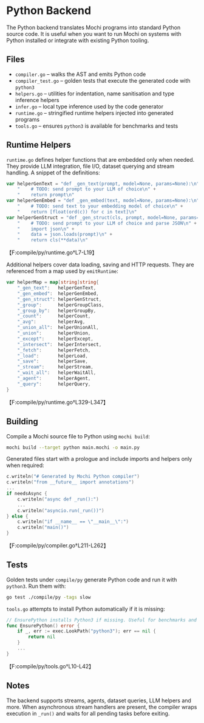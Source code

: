 # Python Backend

The Python backend translates Mochi programs into standard Python source code. It is useful when you want to run Mochi on systems with Python installed or integrate with existing Python tooling.

## Files

- `compiler.go` – walks the AST and emits Python code
- `compiler_test.go` – golden tests that execute the generated code with `python3`
- `helpers.go` – utilities for indentation, name sanitisation and type inference helpers
- `infer.go` – local type inference used by the code generator
- `runtime.go` – stringified runtime helpers injected into generated programs
- `tools.go` – ensures `python3` is available for benchmarks and tests

## Runtime Helpers

`runtime.go` defines helper functions that are embedded only when needed. They provide LLM integration, file I/O, dataset querying and stream handling. A snippet of the definitions:

```go
var helperGenText = "def _gen_text(prompt, model=None, params=None):\n" +
    "    # TODO: send prompt to your LLM of choice\n" +
    "    return prompt\n"
var helperGenEmbed = "def _gen_embed(text, model=None, params=None):\n" +
    "    # TODO: send text to your embedding model of choice\n" +
    "    return [float(ord(c)) for c in text]\n"
var helperGenStruct = "def _gen_struct(cls, prompt, model=None, params=None):\n" +
    "    # TODO: send prompt to your LLM of choice and parse JSON\n" +
    "    import json\n" +
    "    data = json.loads(prompt)\n" +
    "    return cls(**data)\n"
```
【F:compile/py/runtime.go†L7-L19】

Additional helpers cover data loading, saving and HTTP requests. They are referenced from a map used by `emitRuntime`:

```go
var helperMap = map[string]string{
    "_gen_text":   helperGenText,
    "_gen_embed":  helperGenEmbed,
    "_gen_struct": helperGenStruct,
    "_group":      helperGroupClass,
    "_group_by":   helperGroupBy,
    "_count":      helperCount,
    "_avg":        helperAvg,
    "_union_all":  helperUnionAll,
    "_union":      helperUnion,
    "_except":     helperExcept,
    "_intersect":  helperIntersect,
    "_fetch":      helperFetch,
    "_load":       helperLoad,
    "_save":       helperSave,
    "_stream":     helperStream,
    "_wait_all":   helperWaitAll,
    "_agent":      helperAgent,
    "_query":      helperQuery,
}
```
【F:compile/py/runtime.go†L329-L347】

## Building

Compile a Mochi source file to Python using `mochi build`:

```bash
mochi build --target python main.mochi -o main.py
```

Generated files start with a prologue and include imports and helpers only when required:

```go
c.writeln("# Generated by Mochi Python compiler")
c.writeln("from __future__ import annotations")
...
if needsAsync {
    c.writeln("async def _run():")
    ...
    c.writeln("asyncio.run(_run())")
} else {
    c.writeln("if __name__ == \"__main__\":")
    c.writeln("main()")
}
```
【F:compile/py/compiler.go†L211-L262】

## Tests

Golden tests under `compile/py` generate Python code and run it with `python3`. Run them with:

```bash
go test ./compile/py -tags slow
```

`tools.go` attempts to install Python automatically if it is missing:

```go
// EnsurePython installs Python3 if missing. Useful for benchmarks and tests.
func EnsurePython() error {
    if _, err := exec.LookPath("python3"); err == nil {
        return nil
    }
    ...
}
```
【F:compile/py/tools.go†L10-L42】

## Notes

The backend supports streams, agents, dataset queries, LLM helpers and more. When asynchronous stream handlers are present, the compiler wraps execution in `_run()` and waits for all pending tasks before exiting.

